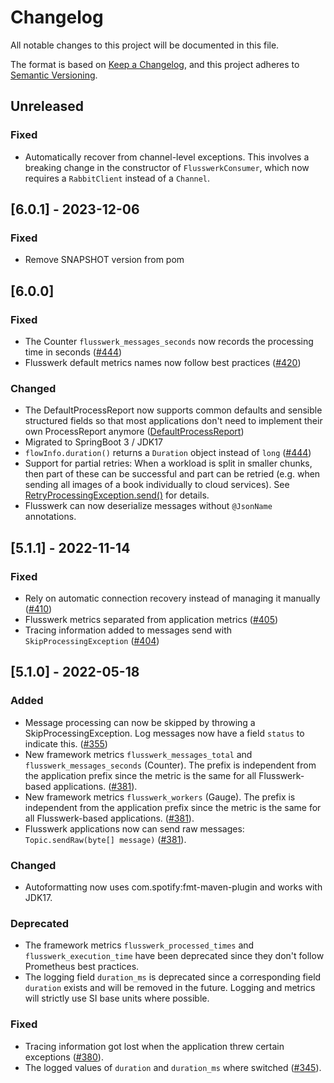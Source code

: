 # Changelog
All notable changes to this project will be documented in this file.

The format is based on [Keep a Changelog](https://keepachangelog.com/en/1.0.0/),
and this project adheres to [Semantic Versioning](https://semver.org/spec/v2.0.0.html).

## Unreleased

### Fixed
- Automatically recover from channel-level exceptions. This involves a breaking change in the constructor of `FlusswerkConsumer`, which now requires a `RabbitClient` instead of a `Channel`.

## [6.0.1] - 2023-12-06

### Fixed
- Remove SNAPSHOT version from pom

## [6.0.0]

### Fixed

- The Counter `flusswerk_messages_seconds` now records the processing time in seconds ([#444](https://github.com/dbmdz/flusswerk/pull/444))
- Flusswerk default metrics names now follow best practices ([#420](https://github.com/dbmdz/flusswerk/pull/420))

### Changed

- The DefaultProcessReport now supports common defaults and sensible structured fields so that most applications don't need to implement their own ProcessReport anymore ([DefaultProcessReport](https://github.com/dbmdz/flusswerk/blob/main/framework/src/main/java/com/github/dbmdz/flusswerk/framework/reporting/DefaultProcessReport.java))
- Migrated to SpringBoot 3 / JDK17
- `flowInfo.duration()` returns a `Duration` object instead of `long` ([#444](https://github.com/dbmdz/flusswerk/pull/444))
- Support for partial retries: When a workload is split in smaller chunks, then part of these can be successful and part can be retried (e.g. when sending all images of a book individually to cloud services). See [RetryProcessingException.send()](https://github.com/dbmdz/flusswerk/blob/main/framework/src/main/java/com/github/dbmdz/flusswerk/framework/exceptions/RetryProcessingException.java#L61-L69) for details. 
- Flusswerk can now deserialize messages without `@JsonName` annotations.

## [5.1.1] - 2022-11-14
### Fixed

- Rely on automatic connection recovery instead of managing it manually ([#410](https://github.com/dbmdz/flusswerk/pull/410))
- Flusswerk metrics separated from application metrics ([#405](https://github.com/dbmdz/flusswerk/pull/405))
- Tracing information added to messages send with `SkipProcessingException` ([#404](https://github.com/dbmdz/flusswerk/pull/404))

## [5.1.0] - 2022-05-18
### Added

- Message processing can now be skipped by throwing a SkipProcessingException. Log messages now have a field `status` to indicate this. ([#355](https://github.com/dbmdz/flusswerk/pull/355))
- New framework metrics `flusswerk_messages_total` and `flusswerk_messages_seconds` (Counter). The prefix is independent from the application prefix since the metric is the same for all Flusswerk-based applications. ([#381](https://github.com/dbmdz/flusswerk/pull/381)).
- New framework metrics `flusswerk_workers` (Gauge). The prefix is independent from the application prefix since the metric is the same for all Flusswerk-based applications. ([#381](https://github.com/dbmdz/flusswerk/pull/381)).
- Flusswerk applications now can send raw messages: `Topic.sendRaw(byte[] message)` ([#381](https://github.com/dbmdz/flusswerk/pull/381)).

### Changed

- Autoformatting now uses com.spotify:fmt-maven-plugin and works with JDK17.

### Deprecated

- The framework metrics `flusswerk_processed_times` and `flusswerk_execution_time` have been deprecated since they don't follow Prometheus best practices.
- The logging field `duration_ms` is deprecated since a corresponding field `duration` exists and will be removed in the future. Logging and metrics will strictly use SI base units where possible.

### Fixed

- Tracing information got lost when the application threw certain exceptions ([#380](https://github.com/dbmdz/flusswerk/pull/380)).
- The logged values of `duration` and `duration_ms` where switched ([#345](https://github.com/dbmdz/flusswerk/pull/345)).